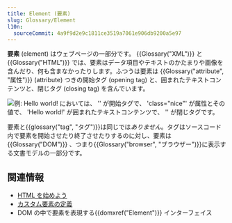 ```yaml
---
title: Element (要素)
slug: Glossary/Element
l10n:
  sourceCommit: 4a9f9d2e9c1811ce3519a7061e906db9200a5e97
---
```


**要素** (element) はウェブページの一部分です。 {{Glossary("XML")}} と {{Glossary("HTML")}} では、要素はデータ項目やテキストのかたまりや画像を含んだり、何も含まなかったりします。ふつうは要素は {{Glossary("attribute", "属性")}} (attribute) つきの開始タグ (opening tag) と、囲まれたテキストコンテンツと、閉じタグ (closing tag) を含んでいます。

![例: <p class="nice">Hello world!</p> においては、 '<p class="nice">' が開始タグで、 'class="nice"' が属性とその値で、 'Hello world!' が囲まれたテキストコンテンツで、 '</p>' が閉じタグです。](anatomy-of-an-html-element.png)

要素と{{glossary("tag", "タグ")}}は同じでは*ありません*。タグはソースコード内で要素を開始させたり終了させたりするのに対し、要素は {{Glossary("DOM")}} 、つまり{{Glossary("browser", "ブラウザー")}}に表示する文書モデルの一部分です。

## 関連情報

- [HTML を始めよう](/ja/docs/Learn/HTML/Introduction_to_HTML/Getting_started)
- [カスタム要素の定義](/ja/docs/Web/Web_Components/Using_custom_elements)
- DOM の中で要素を表現する{{domxref("Element")}} インターフェイス
